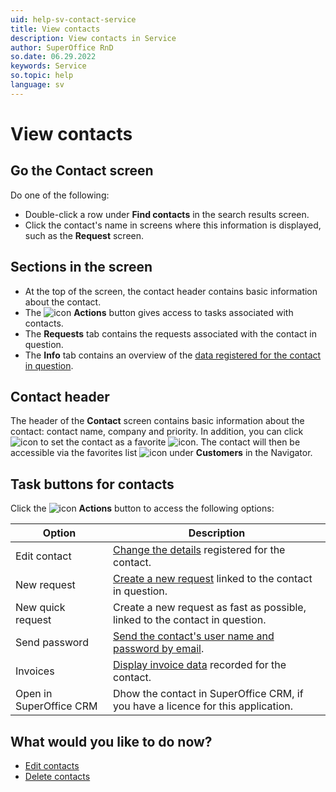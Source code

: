 ```yaml
---
uid: help-sv-contact-service
title: View contacts
description: View contacts in Service
author: SuperOffice RnD
so.date: 06.29.2022
keywords: Service
so.topic: help
language: sv
---
```


# View contacts

## Go the Contact screen

Do one of the following:

* Double-click a row under **Find contacts** in the search results screen.
* Click the contact's name in screens where this information is displayed, such as the **Request** screen.

## Sections in the screen

* At the top of the screen, the contact header contains basic information about the contact.
* The ![icon][img1] **Actions** button gives access to tasks associated with contacts.
* The **Requests** tab contains the requests associated with the contact in question.
* The **Info** tab contains an overview of the [data registered for the contact in question][2].

## Contact header

The header of the **Contact** screen contains basic information about the contact: contact name, company and priority. In addition, you can click ![icon][img2] to set the contact as a favorite ![icon][img4]. The contact will then be accessible via the favorites list ![icon][img3] under **Customers** in the Navigator.

## Task buttons for contacts

Click the ![icon][img1] **Actions** button to access the following options:

| Option | Description |
|---|---|
| Edit contact | [Change the details][3] registered for the contact. |
| New request | [Create a new request][4] linked to the contact in question. |
| New quick request | Create a new request as fast as possible, linked to the contact in question. |
| Send password | [Send the contact's user name and password by email][6]. |
| Invoices | [Display invoice data][7] recorded for the contact. |
| Open in SuperOffice CRM | Dhow the contact in SuperOffice CRM, if you have a licence for this application. |

## What would you like to do now?

* [Edit contacts][3]
* [Delete contacts][8]

<!-- Referenced links -->
[2]: create.md
[3]: edit.md
[4]: ../../../request/learn/howto/create.md
[6]: ../../../service/customer-center/learn/send-credentials.md
[7]: ../../../request/learn/invoice/for-contact.md
[8]: delete.md

<!-- Referenced images -->
[img1]: ../../../../media/icons/btn-menu.png
[img2]: ../../../../../common/icons/favourite-no.png
[img3]: ../../../../../common/icons/nav-fav.png
[img4]: ../../../../../common/icons/favourite-yes.png

